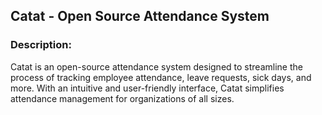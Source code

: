 ## Catat - Open Source Attendance System

### Description:
Catat is an open-source attendance system designed to streamline the process of tracking employee attendance, leave requests, sick days, and more. With an intuitive and user-friendly interface, Catat simplifies attendance management for organizations of all sizes.
